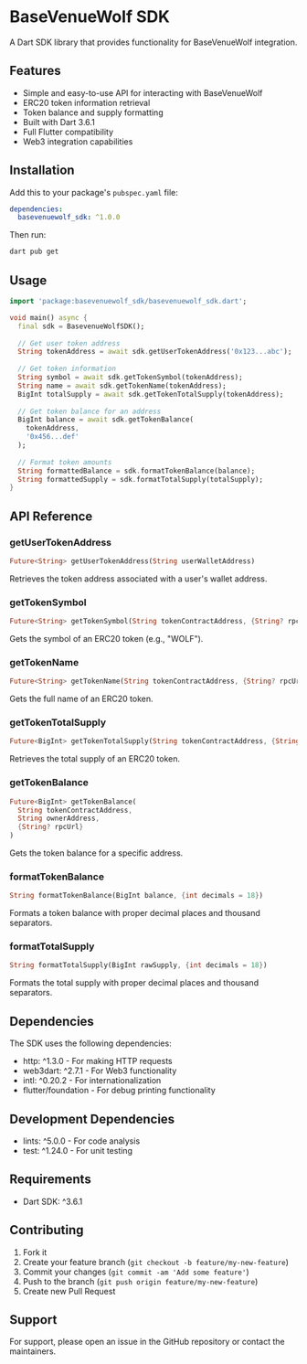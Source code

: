 # BaseVenueWolf SDK

A Dart SDK library that provides functionality for BaseVenueWolf integration.

## Features

- Simple and easy-to-use API for interacting with BaseVenueWolf
- ERC20 token information retrieval
- Token balance and supply formatting
- Built with Dart 3.6.1
- Full Flutter compatibility
- Web3 integration capabilities

## Installation

Add this to your package's `pubspec.yaml` file:

```yaml
dependencies:
  basevenuewolf_sdk: ^1.0.0
```

Then run:

```bash
dart pub get
```

## Usage

```dart
import 'package:basevenuewolf_sdk/basevenuewolf_sdk.dart';

void main() async {
  final sdk = BasevenueWolfSDK();
  
  // Get user token address
  String tokenAddress = await sdk.getUserTokenAddress('0x123...abc');
  
  // Get token information
  String symbol = await sdk.getTokenSymbol(tokenAddress);
  String name = await sdk.getTokenName(tokenAddress);
  BigInt totalSupply = await sdk.getTokenTotalSupply(tokenAddress);
  
  // Get token balance for an address
  BigInt balance = await sdk.getTokenBalance(
    tokenAddress,
    '0x456...def'
  );
  
  // Format token amounts
  String formattedBalance = sdk.formatTokenBalance(balance);
  String formattedSupply = sdk.formatTotalSupply(totalSupply);
}
```

## API Reference

### getUserTokenAddress
```dart
Future<String> getUserTokenAddress(String userWalletAddress)
```
Retrieves the token address associated with a user's wallet address.

### getTokenSymbol
```dart
Future<String> getTokenSymbol(String tokenContractAddress, {String? rpcUrl})
```
Gets the symbol of an ERC20 token (e.g., "WOLF").

### getTokenName
```dart
Future<String> getTokenName(String tokenContractAddress, {String? rpcUrl})
```
Gets the full name of an ERC20 token.

### getTokenTotalSupply
```dart
Future<BigInt> getTokenTotalSupply(String tokenContractAddress, {String? rpcUrl})
```
Retrieves the total supply of an ERC20 token.

### getTokenBalance
```dart
Future<BigInt> getTokenBalance(
  String tokenContractAddress,
  String ownerAddress,
  {String? rpcUrl}
)
```
Gets the token balance for a specific address.

### formatTokenBalance
```dart
String formatTokenBalance(BigInt balance, {int decimals = 18})
```
Formats a token balance with proper decimal places and thousand separators.

### formatTotalSupply
```dart
String formatTotalSupply(BigInt rawSupply, {int decimals = 18})
```
Formats the total supply with proper decimal places and thousand separators.

## Dependencies

The SDK uses the following dependencies:
- http: ^1.3.0 - For making HTTP requests
- web3dart: ^2.7.1 - For Web3 functionality
- intl: ^0.20.2 - For internationalization
- flutter/foundation - For debug printing functionality

## Development Dependencies

- lints: ^5.0.0 - For code analysis
- test: ^1.24.0 - For unit testing

## Requirements

- Dart SDK: ^3.6.1

## Contributing

1. Fork it
2. Create your feature branch (`git checkout -b feature/my-new-feature`)
3. Commit your changes (`git commit -am 'Add some feature'`)
4. Push to the branch (`git push origin feature/my-new-feature`)
5. Create new Pull Request


## Support

For support, please open an issue in the GitHub repository or contact the maintainers.

